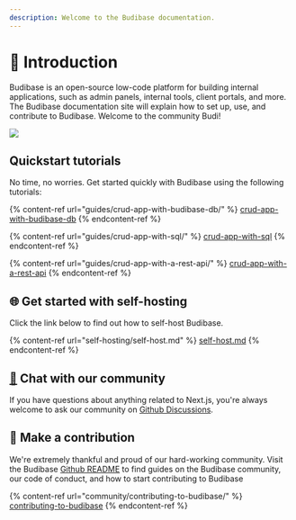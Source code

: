 ```yaml
---
description: Welcome to the Budibase documentation.
---
```


# 👋 Introduction

Budibase is an open-source low-code platform for building internal applications, such as admin panels, internal tools, client portals, and more. The Budibase documentation site will explain how to set up, use, and contribute to Budibase. Welcome to the community Budi!

![](.gitbook/assets/scene\_4\_web_version_xxjyip.png)

## Quickstart tutorials

No time, no worries. Get started quickly with Budibase using the following tutorials:

{% content-ref url="guides/crud-app-with-budibase-db/" %}
[crud-app-with-budibase-db](guides/crud-app-with-budibase-db/)
{% endcontent-ref %}

{% content-ref url="guides/crud-app-with-sql/" %}
[crud-app-with-sql](guides/crud-app-with-sql/)
{% endcontent-ref %}

{% content-ref url="guides/crud-app-with-a-rest-api/" %}
[crud-app-with-a-rest-api](guides/crud-app-with-a-rest-api/)
{% endcontent-ref %}

## 🌐 Get started with self-hosting

Click the link below to find out how to self-host Budibase.

{% content-ref url="self-hosting/self-host.md" %}
[self-host.md](self-hosting/self-host.md)
{% endcontent-ref %}

## [🦸](https://emojikeyboard.org/copy/Superhero_Emoji\_%F0%9F%A6%B8) Chat with our community

If you have questions about anything related to Next.js, you're always welcome to ask our community on [Github Discussions](https://github.com/Budibase/budibase/discussions).

## 👐 Make a contribution

We're extremely thankful and proud of our hard-working community. Visit the Budibase [Github README](https://github.com/Budibase/budibase/blob/master/README.md) to find guides on the Budibase community, our code of conduct, and how to start contributing to Budibase

{% content-ref url="community/contributing-to-budibase/" %}
[contributing-to-budibase](community/contributing-to-budibase/)
{% endcontent-ref %}

